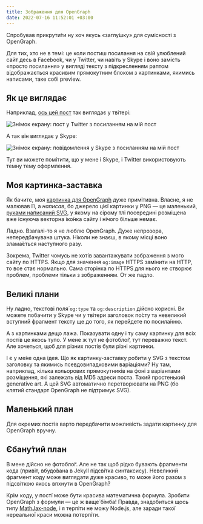 ```yaml
---
title: Зображення для OpenGraph
date: 2022-07-16 11:52:01 +03:00
---
```


Спробував прикрути́ти ну хоч якусь «заглу́шку» для сумісності з OpenGraph.

Для тих, хто не в темі: це коли постиш посилання на свій улюблений сайт десь в Facebook, чи у Twitter, чи навіть у Skype і воно замість «просто посилання» у вигляді тексту з підкресленням раптом відображається красивим прямокутним блоком з картинками, якимись написами, таке собі preview.


## Як це виглядає

Наприклад, [ось цей пост][1] так виглядає у твітері:

![Знімок екрану: пост у Twitter з посиланням на мій пост](/uploads/opengraph-twitter.png)

А так він виглядає у Skype:

![Знімок екрану: повідомлення у Skype з посиланням на мій пост](/uploads/opengraph-skype.png)

Тут ви можете помітити, що у мене і Skype, і Twitter використовують темну тему оформлення.


## Моя картинка-заставка

Як бачите, моя [картинка для OpenGraph][2] дуже примітивна. Власне, я не малював її, а _написав_, бо джерело цієї картинки у PNG — це маленький, [руками написаний SVG][3], у якому на сірому тлі посередині розміщена вже існуюча векторна іко́нка сайту і нічого більше немає.

Ладно. Взагалі-то я не люблю OpenGraph. Дуже непрозора, непередбачувана штука. Ніколи не знаєш, в якому місці воно злама́ється наступного разу.

Зокрема, Twitter чомусь не хотів завантажувати зображення з мого сайту по HTTPS. Якщо для значення `og:image` HTTPS замінити на HTTP, то все стає нормально. Сама сторінка по HTTPS для нього не створює проблем, проблеми тільки з зображенням. От же падло.


## Великі плани

Ну ладно, текстові поля́ `og:type` та `og:description` дійсно корисні. Ви можете побачити у Skype чи у твітери заголовок по́сту та невеликий вступний фрагмент тексту ще до того, як перейдете по посила́нню.

А з картинками дещо лажа. Показувати одну і ту саму картинку для всіх пості́в це якось тупо. У мене ж тут не фотобло́ґ, тут переважно текст. Але хочеться, щоб для різних пості́в були різні картинки.

І є у ме́не одна ідея. Що як картинку-заставку робити у SVG з текстом заголовку та якимись псевдовипадковими варіаціями? Ну там, наприклад, кілька кольорових прямокутників на фоні з варіантами розміщення, які залежать від MD5 адреси поста. Такий простенький generative art. А цей SVG автоматично перетворювати на PNG (бо клятий стандарт OpenGraph не підтримує SVG).


## Маленький план

Для окремих постів варто передбачити можливість задати картинку для OpenGraph вручну.


## Єбану́тий план

В мене дійсно не фотобло́ґ. Але не так щоб рідко бувають фрагменти кода (привіт, вбудо́вана в Jekyll підсві́тка синтаксису). Невеликий фрагмент коду може виглядати дуже красиво, то може його разом з підсві́ткою якось впхнути в OpenGraph?

Крім коду, у пості́ може бути красива математична формула. Зробити OpenGraph з формули — це ж ваще́ бімба! Правда, знадобиться щось типу [MathJax-node][4], і я терпіти не можу Node.js, але заради такої нереальної краси можна потерпі́ти.

[1]: /2022/07/13/kotyky.html
[2]: /opengraph.png
[3]: /opengraph.svg
[4]: https://github.com/mathjax/MathJax-node
